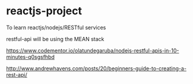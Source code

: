 # reactjs-project
To learn reactjs/nodejs/RESTful services

restful-api will be using the MEAN stack


https://www.codementor.io/olatundegaruba/nodejs-restful-apis-in-10-minutes-q0sgsfhbd

http://www.andrewhavens.com/posts/20/beginners-guide-to-creating-a-rest-api/
